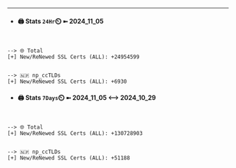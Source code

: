 

---
- #### 🖨️ **Stats** `24Hr`⏲️ ➼ 2024_11_05
```console


--> 🌐 Total
[+] New/ReNewed SSL Certs (ALL): +24954599


--> 🇳🇵 np_ccTLDs
[+] New/ReNewed SSL Certs (ALL): +6930

```

- #### 🖨️ **Stats** `7Days`⏲️ ➼ 2024_11_05 <--> 2024_10_29
```console


--> 🌐 Total
[+] New/ReNewed SSL Certs (ALL): +130728903


--> 🇳🇵 np_ccTLDs
[+] New/ReNewed SSL Certs (ALL): +51188

```

